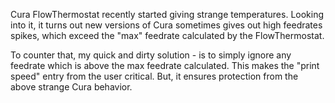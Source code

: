 Cura FlowThermostat recently started giving strange temperatures. Looking into it, it turns out new versions of Cura sometimes gives out high feedrates spikes, which exceed the "max" feedrate calculated by the FlowThermostat. 

To counter that, my quick and dirty solution - is to simply ignore any feedrate which is above the max feedrate calculated. This makes the "print speed" entry from the user critical. But, it ensures protection from the above strange Cura behavior.